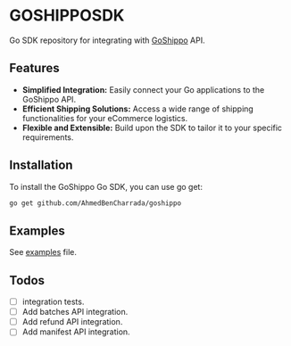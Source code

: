 # GOSHIPPOSDK

Go SDK repository for integrating with [GoShippo](https://goshippo.com) API.

## Features

- **Simplified Integration:** Easily connect your Go applications to the GoShippo API.
- **Efficient Shipping Solutions:** Access a wide range of shipping functionalities for your eCommerce logistics.
- **Flexible and Extensible:** Build upon the SDK to tailor it to your specific requirements.

## Installation

To install the GoShippo Go SDK, you can use go get:

```bash
go get github.com/AhmedBenCharrada/goshippo
```

## Examples

See [examples](./example/main.go) file.

## Todos

- [ ] integration tests.
- [ ] Add batches API integration.
- [ ] Add refund API integration.
- [ ] Add manifest API integration.
